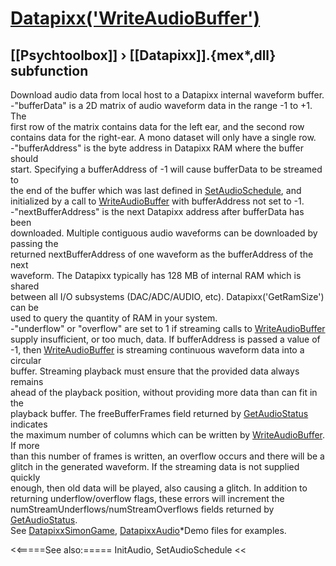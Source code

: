 # [Datapixx('WriteAudioBuffer')](Datapixx-WriteAudioBuffer) 
## [[Psychtoolbox]] &#8250; [[Datapixx]].{mex*,dll} subfunction


Download audio data from local host to a Datapixx internal waveform buffer.  
-"bufferData" is a 2D matrix of audio waveform data in the range -1 to +1. The  
first row of the matrix contains data for the left ear, and the second row  
contains data for the right-ear. A mono dataset will only have a single row.  
-"bufferAddress" is the byte address in Datapixx RAM where the buffer should  
start. Specifying a bufferAddress of -1 will cause bufferData to be streamed to  
the end of the buffer which was last defined in [SetAudioSchedule](SetAudioSchedule), and  
initialized by a call to [WriteAudioBuffer](WriteAudioBuffer) with bufferAddress not set to -1.  
-"nextBufferAddress" is the next Datapixx address after bufferData has been  
downloaded. Multiple contiguous audio waveforms can be downloaded by passing the  
returned nextBufferAddress of one waveform as the bufferAddress of the next  
waveform. The Datapixx typically has 128 MB of internal RAM which is shared  
between all I/O subsystems (DAC/ADC/AUDIO, etc). Datapixx('GetRamSize') can be  
used to query the quantity of RAM in your system.  
-"underflow" or "overflow" are set to 1 if streaming calls to [WriteAudioBuffer](WriteAudioBuffer)  
supply insufficient, or too much, data. If bufferAddress is passed a value of  
-1, then [WriteAudioBuffer](WriteAudioBuffer) is streaming continuous waveform data into a circular  
buffer. Streaming playback must ensure that the provided data always remains  
ahead of the playback position, without providing more data than can fit in the  
playback buffer. The freeBufferFrames field returned by [GetAudioStatus](GetAudioStatus) indicates  
the maximum number of columns which can be written by [WriteAudioBuffer](WriteAudioBuffer). If more  
than this number of frames is written, an overflow occurs and there will be a  
glitch in the generated waveform. If the streaming data is not supplied quickly  
enough, then old data will be played, also causing a glitch. In addition to  
returning underflow/overflow flags, these errors will increment the  
numStreamUnderflows/numStreamOverflows fields returned by [GetAudioStatus](GetAudioStatus).  
See [DatapixxSimonGame](DatapixxSimonGame), [DatapixxAudio](DatapixxAudio)\*Demo files for examples.  
  


<<=====See also:=====
InitAudio, SetAudioSchedule
<<